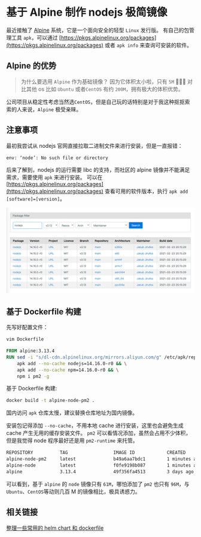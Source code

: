 # 基于 Alpine 制作 nodejs 极简镜像

最近接触了 [Alpine](https://www.alpinelinux.org/) 系统，它是一个面向安全的轻型 `Linux` 发行版。
有自己的包管理工具 `apk`，可以通过 [https://pkgs.alpinelinux.org/packages](https://pkgs.alpinelinux.org/packages) 或者 `apk info` 来查询可安装的软件。

## Alpine 的优势

<!-- ![](./assets/alpine-cover.png) -->

> 为什么要选用 `Alpine` 作为基础镜像？ 因为它体积太小啦，只有 `5M` 🎉🎉🎉
> 对比其他 os 比如 `Ubuntu` 或者`CentOS` 有约 `200M`，拥有极大的体积优势。

公司项目从稳定性考虑当然选`CentOS`，但是自己玩的话特别是对于我这种抠抠索索的人来说，`Alpine` 极受亲睐。

## 注意事项

最初我尝试从 nodejs 官网直接拉取二进制文件来进行安装，但是一直报错：

```bash
env: ‘node’: No such file or directory
```

后来了解到，nodejs 的运行需要 libc 的支持，而社区的 alpine 镜像并不能满足需求，需要使用 `apk` 来进行安装。
可以在 [https://pkgs.alpinelinux.org/packages](https://pkgs.alpinelinux.org/packages) 查看可用的软件版本，执行 `apk add [software]=[version]`。

<img class="preview" src="./assets/alpine-search-nodejs.png">

## 基于 Dockerfile 构建

先写好配置文件：

```bash
vim Dockerfile
```

```Dockerfile
FROM alpine:3.13.4
RUN sed -i "s/dl-cdn.alpinelinux.org/mirrors.aliyun.com/g" /etc/apk/repositories && \
    apk add --no-cache nodejs=14.16.0-r0 && \
    apk add --no-cache npm=14.16.0-r0 && \
    npm i pm2 -g
```

基于 Dockerfile 构建:

```bash
docker build -t alpine-node-pm2 .
```

国内访问 `apk` 仓库太慢，建议替换仓库地址为国内镜像。

安装包记得添加 `--no-cache`，不用本地 cache 进行安装，这里也会避免生成 cache 产生无用的缓存安装文件。
`pm2` 可以看情况添加，虽然会占用不少体积，但是我觉得 node 程序最好还是用 `pm2-runtime` 来托管。

```bash
REPOSITORY          TAG                 IMAGE ID            CREATED             SIZE
alpine-node-pm2     latest              b49a6aa7bdc1        1 minutes ago       94MB
alpine-node         latest              f0fe9198b087        1 minutes ago       60.9MB
alpine              3.13.4              49f356fa4513        3 days ago          5.61MB
```

可以看到，基于 `alpine` 的 `node` 镜像只有 `61M`，哪怕添加了 `pm2` 也只有 `96M`，与`Ubuntu`、`CentOS`等动则几百 M 的镜像相比，极具诱惑力。

## 相关链接

[整理一些常用的 helm chart 和 dockerfile](https://github.com/shalldie/helm-charts)
